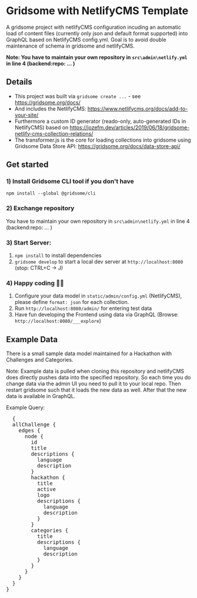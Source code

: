 # Gridsome with NetlifyCMS Template
A gridsome project with netlifyCMS configuration incuding an automatic load of content files (currently only json and default format supported) into GraphQL based on NetlifyCMS config.yml. Goal is to avoid double maintenance of schema in gridsome and netlifyCMS.

**Note: You have to maintain your own repository in `src\admin\netlify.yml` in line 4 (backend:repo: ... )**

## Details
- This project was built via `gridsome create ...` - see https://gridsome.org/docs/
- And includes the NetlifyCMS: https://www.netlifycms.org/docs/add-to-your-site/
- Furthermore a custom ID generator (reado-only, auto-generated IDs in NetlifyCMS) based on https://jozefm.dev/articles/2019/06/18/gridsome-netlify-cms-collection-relations/
- The transformer.js is the core for loading collections into gridsome using Gridsome Data Store API: https://gridsome.org/docs/data-store-api/

## Get started 

### 1) Install Gridsome CLI tool if you don't have
`npm install --global @gridsome/cli`

### 2) Exchange repository 
You have to maintain your own repository in `src\admin\netlify.yml` in line 4 (backend:repo: ... )

### 3) Start Server: 
1) `npm install`  to install dependencies
2) `gridsome develop` to start a local dev server at `http://localhost:8080` (stop: CTRL+C -> J) 

### 4) Happy coding 🎉🙌
1) Configure your data model in `static/admin/config.yml` (NetlifyCMS), please define `format: json` for each collection.
2) Run `http://localhost:8080/admin/` for entering test data
3) Have fun developing the Frontend using data via GraphQL (Browse: `http://localhost:8080/___explore`)

## Example Data
There is a small sample data model maintained for a Hackathon with Challenges and Categories. 

Note: Example data is pulled when cloning this repository and netlifyCMS does directly pushes data into the specified repository. So each time you do change data via the admin UI you need to pull it to your local repo. Then restart gridsome such that it loads the new data as well. After that the new data is available in GraphQL.

Example Query: 
<pre>
  {
  allChallenge {
    edges {
      node {
        id
        title
        descriptions {
          language
          description
        }      
        hackathon {
          title
          active
          logo
          descriptions {
            language
            description
          }
        }        
        categories {
          title
          descriptions {
            language
            description
          }
        }
      }
    }
  }
}
</pre>


